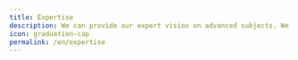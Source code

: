 ```yaml
---
title: Expertise
description: We can provide our expert vision on advanced subjects. We'll help you to put adapted cutting-edge technology into your product.
icon: graduation-cap
permalink: /en/expertise
---
```


